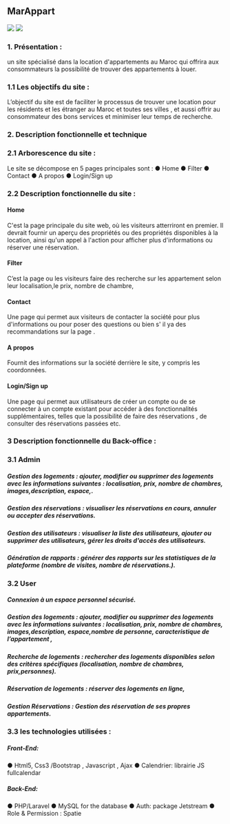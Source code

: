 

## MarAppart

![](https://github.com/HichamElquagh/App-Location-de-Appartements-AppartMar/blob/main/public/img/Capture%20d'%C3%A9cran%202023-04-30%20140034.png)
![](https://github.com/HichamElquagh/App-Location-de-Appartements-AppartMar/blob/main/public/img/Capture%20d'%C3%A9cran%202023-04-24%20192022.png)

### 1. Présentation :

un site spécialisé dans la location d'appartements au Maroc qui offrira aux consommateurs la possibilité de trouver des appartements à louer.

### 1.1 Les objectifs du site :
    
L’objectif du site est de faciliter le processus de trouver une location pour les résidents et les étranger  au Maroc et toutes ses villes , et aussi offrir au consommateur des bons services et minimiser leur temps de recherche.


### 2. Description fonctionnelle et technique

### 2.1 Arborescence du site :
Le site se décompose en 5 pages principales sont : 
●  Home 
●  Filter
● Contact
● A propos 
● Login/Sign up 

### 2.2 Description fonctionnelle du site :
 #### Home 

C'est la page principale du site web, où les visiteurs atterriront en premier. Il devrait fournir un aperçu des propriétés ou des propriétés disponibles à la location, ainsi qu'un appel à l'action pour afficher plus d'informations ou réserver une réservation.

 #### Filter

C’est la page ou les visiteurs faire des recherche sur les appartement selon leur localisation,le prix, nombre de chambre,  


 #### Contact
Une page qui permet aux visiteurs de contacter la société  pour plus d'informations ou pour poser des questions ou bien s' il ya des recommandations sur la page   .


#### A propos 
Fournit des informations sur la société  derrière le site, y compris les coordonnées.




 #### Login/Sign up 
Une page qui permet aux utilisateurs de créer un compte ou de se connecter à un compte existant pour accéder à des fonctionnalités supplémentaires, telles que la possibilité de faire des réservations , de consulter des réservations passées etc.




### 3 Description fonctionnelle du Back-office :
### 3.1 Admin
##### Gestion des logements : ajouter, modifier ou supprimer des logements avec les informations suivantes : localisation, prix, nombre de chambres, images,description, espace,.
 ##### Gestion des réservations : visualiser les réservations en cours, annuler ou accepter des réservations.
 ##### Gestion des utilisateurs : visualiser la liste des utilisateurs, ajouter ou supprimer des utilisateurs, gérer les droits d'accès des utilisateurs. 
##### Génération de rapports : générer des rapports sur les statistiques de la plateforme (nombre de visites, nombre de réservations.).
### 3.2 User
##### Connexion à un espace personnel sécurisé.
##### Gestion des logements : ajouter, modifier ou supprimer des logements avec les informations suivantes : localisation, prix, nombre de chambres, images,description, espace,nombre de personne, caracteristique de l’appartement ,
#####  Recherche de logements : rechercher des logements disponibles selon des critères spécifiques (localisation, nombre de chambres, prix,personnes). 
##### Réservation de logements : réserver des logements en ligne,  
##### Gestion Réservations : Gestion des réservation de ses propres appartements.  


### 3.3 les technologies utilisées :
#####     Front-End: 
● Html5,  Css3 /Bootstrap , Javascript , Ajax 
● Calendrier: librairie JS fullcalendar
#####    Back-End:
●  PHP/Laravel
●  MySQL for the database
●  Auth:  package Jetstream
●  Role & Permission : Spatie 



